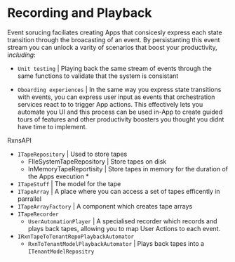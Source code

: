 # Recording and Playback

Event sorucing faciliates creating Apps that consicesly express each state transition through the broacasting of an event. By persistanting this event stream you can unlock a varity of scenarios that boost your productivity, i*ncluding*:

+ `Unit testing` | Playing back the same stream of events through the same functions to validate that the system is consistant
  
+ `Oboarding experiences` | In the same way you express state transitions with events, you can express user input as events that orchestration services react to to trigger App actions. This effectively lets you automate you UI and this process can be used in-App to create guided tours of features and other productivity boosters you thought you didnt have time to implement.

RxnsAPI

* `ITapeRepository` | Used to store tapes
    * FIleSystemTapeRepository | Store tapes on disk
    * InMemoryTapeReportisity | Store tapes in memory for the duration of the Apps execution  * 
* `ITapeStuff` | The model for the tape
* `ITapeArray` | A place where you can access a set of tapes efficently in parrallel
* `ITapeArrayFactory` | A component which creates tape arrays
* `ITapeRecorder`
  * `UserAutomationPlayer` | A specialised recorder which records and plays back tapes, allowing you to map User Actions to each event.
* `IRxnTapeToTenantRepoPlaybackAutomator`
  * `RxnToTenantModelPlaybackAutomator` | Plays back tapes into a `ITenantModelRepositry`

